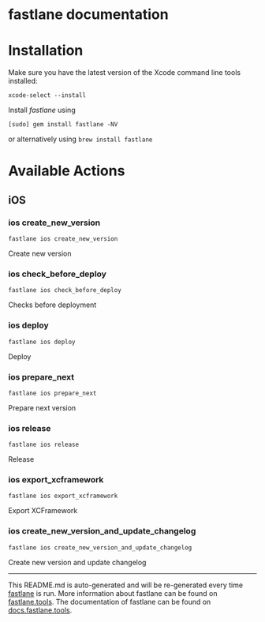 fastlane documentation
================
# Installation

Make sure you have the latest version of the Xcode command line tools installed:

```
xcode-select --install
```

Install _fastlane_ using
```
[sudo] gem install fastlane -NV
```
or alternatively using `brew install fastlane`

# Available Actions
## iOS
### ios create_new_version
```
fastlane ios create_new_version
```
Create new version
### ios check_before_deploy
```
fastlane ios check_before_deploy
```
Checks before deployment
### ios deploy
```
fastlane ios deploy
```
Deploy
### ios prepare_next
```
fastlane ios prepare_next
```
Prepare next version
### ios release
```
fastlane ios release
```
Release
### ios export_xcframework
```
fastlane ios export_xcframework
```
Export XCFramework
### ios create_new_version_and_update_changelog
```
fastlane ios create_new_version_and_update_changelog
```
Create new version and update changelog

----

This README.md is auto-generated and will be re-generated every time [fastlane](https://fastlane.tools) is run.
More information about fastlane can be found on [fastlane.tools](https://fastlane.tools).
The documentation of fastlane can be found on [docs.fastlane.tools](https://docs.fastlane.tools).

